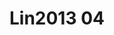 # Lin2013 04
<a name="material" />
<script type="application/ld+json">

  {
    "@context": "https://schema.org/",
    "@type": "ChemicalSubstance",
    "http://purl.org/dc/terms/conformsTo":
      {
        "@type": "CreativeWork",
        "@id": "https://bioschemas.org/profiles/ChemicalSubstance/0.4-RELEASE/"
      },
    "@id": "https://egonw.github.io/nanowiki/nanowiki451.html#material",
    "name": "Lin2013 04",
    "sameAs: "http://127.0.0.1/mediawiki/index.php/Special:URIResolver/Lin2013_04"
  }
</script>


